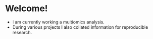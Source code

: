 # Welcome!

- I am currently working a multiomics analysis.
- During various projects I also collated information for reproducible research.

